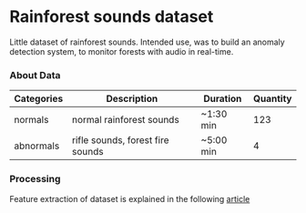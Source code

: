 # Rainforest sounds dataset
Little dataset of rainforest sounds. Intended use, was to build an anomaly detection system, to monitor forests with audio in real-time. 

### About Data
| Categories | Description | Duration | Quantity |
| ---------- | ----------- | -------- | -------- |
| normals    | normal rainforest sounds | ~1:30 min | 123 |
| abnormals  | rifle sounds, forest fire sounds|  ~5:00  min | 4 |

### Processing
Feature extraction of dataset is explained in the following [article](https://medium.com/@alexandro.ramr777/audio-files-to-dataset-by-feature-extraction-with-librosa-d87adafe5b64)

